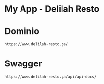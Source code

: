 # My App - Delilah Resto

# Dominio
```
https://www.delilah-resto.ga/
```

# Swagger
```
https://www.delilah-resto.ga/api/api-docs/
```